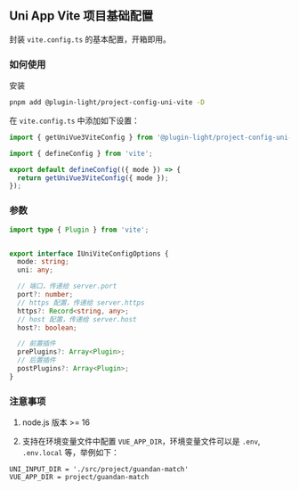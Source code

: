 ## Uni App Vite 项目基础配置

封装 `vite.config.ts` 的基本配置，开箱即用。

### 如何使用

安装

```bash
pnpm add @plugin-light/project-config-uni-vite -D
```

在 `vite.config.ts` 中添加如下设置：


```js
import { getUniVue3ViteConfig } from '@plugin-light/project-config-uni-vite';

import { defineConfig } from 'vite';

export default defineConfig(({ mode }) => {
  return getUniVue3ViteConfig({ mode });
});
```

### 参数

```ts
import type { Plugin } from 'vite';


export interface IUniViteConfigOptions {
  mode: string;
  uni: any;

  // 端口，传递给 server.port
  port?: number;
  // https 配置，传递给 server.https
  https?: Record<string, any>;
  // host 配置，传递给 server.host
  host?: boolean;

  // 前置插件
  prePlugins?: Array<Plugin>;
  // 后置插件
  postPlugins?: Array<Plugin>;
}
```

### 注意事项

1. node.js 版本 >= 16

2. 支持在环境变量文件中配置 `VUE_APP_DIR`，环境变量文件可以是 `.env`, `.env.local` 等，举例如下：

```
UNI_INPUT_DIR = './src/project/guandan-match'
VUE_APP_DIR = project/guandan-match
```
